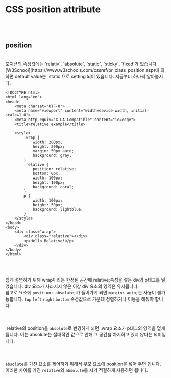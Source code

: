 # CSS position attribute
  
</br>  
</br>
  
## position  
</br>
포지션의 속성값에는 `relativ`, `absolute`, `static`, `sticky`, `fixed`가 있습니다.  
[W3School](https://www.w3schools.com/cssref/pr_class_position.asp)에 의하면 default value는 `static`으로 setting 되어 있습니다. 지금부터 하나씩 알아봅시다.  

</br>

```
<!DOCTYPE html>
<html lang="en">
<head>
    <meta charset="UTF-8">
    <meta name="viewport" content="width=device-width, initial-scale=1.0">
    <meta http-equiv="X-UA-Compatible" content="ie=edge">
    <title>relative example</title>

    <style>
        .wrap {
            width: 200px;
            height: 200px;
            margin: 50px auto;
            background: gray;
        }
        .relative {
            position: relative;
            bottom: 0px;
            width: 100px;
            height: 100px;
            background: coral;
        }
        p {
            width: 100px;
            height: 50px;
            background: lightblue;
        }
    </style>
</head>
<body>
    <div class="wrap">
        <div class="relative"></div>
        <p>Hello Relative!</p>
    </div>
</body>
</html>
```

</br>
</br>

쉽게 설명하기 위해 wrap이라는 한정된 공간에 relative;속성을 젛은 div와 p태그를 넣었습니다. div 요소가 사라지지 않은 이상 div 요소의 영역은 유지됩니다.  
참고로 요소에 `postiion: absolute;`가 들어가게 되면 `margin: auto;`는 사용이 불가능합니다. `top` `left` `right` `bottom` 속성값으로 가운데 정렬하거나 이동을 해줘야 합니다.  
</br>  
</br>
.relative의 position을 `absolute`로 변경하게 되면 .wrap 요소가 p태그의 영역을 덮게 됩니다. 이는 absolute는 절대적인 값으로 인해 그 공간을 차지하고 있지 않다는 의미입니다.  
</br>  
</br>
`absolute`를 가진 요소를 제어하기 위해서 부모 요소에 position을 넣어 주면 됩니다. 이러한 차이를 가진 `relative`와 `absolute`를 시기 적절하게 사용하면 됩니다.
